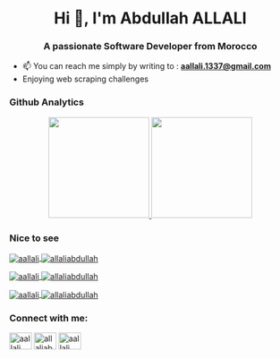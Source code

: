 <h1 align="center">Hi 👋, I'm Abdullah ALLALI</h1>
<h3 align="center">A passionate Software Developer from Morocco</h3>

- 📫 You can reach me simply by writing to : **aallali.1337@gmail.com**
- Enjoying web scraping challenges

 <h3 align="left">Github Analytics</h3>
<p align="center">
<a href="https://github.com/AVS1508">
  <img height="180em" src="https://github-readme-stats.vercel.app/api?username=aallali&show_icons=true&theme=vue-dark"/>
  <img height="180em" src="https://github-readme-stats-eight-theta.vercel.app/api/top-langs/?username=aallali&layout=compact&langs_count=8&theme=vue-dark"/>
</a>
</p>
 <h3 align="left">Nice to see</h3>
 
<p align="left">
 <a href="https://github.com/aallali/42-FT_Linear_Regression" target="blank"><img align="center" src="https://github-readme-stats.vercel.app/api/pin/?username=aallali&repo=42-FT_Linear_Regression" alt="aallali"/>
 </a>
 <a href="https://github.com/aallali/42-N-Puzzle" target="blank"><img align="center" src="https://github-readme-stats.vercel.app/api/pin/?username=aallali&repo=42-N-Puzzle" alt="allaliabdullah"/>
 </a>
</p>
  
  
<p align="left">
 <a href="https://github.com/aallali/42-HyperTube" target="blank"><img align="center" src="https://github-readme-stats.vercel.app/api/pin/?username=aallali&repo=42-HyperTube" alt="aallali"/>
 </a>
 <a  href="https://github.com/aallali/42-Matcha" target="blank"><img align="center" src="https://github-readme-stats.vercel.app/api/pin/?username=aallali&repo=42-Matcha" alt="allaliabdullah"/>
 </a>
</p>
  
  
<p align="left">
 <a href="https://github.com/aallali/42-Fillit" target="blank"><img align="center" src="https://github-readme-stats.vercel.app/api/pin/?username=aallali&repo=42-Fillit" alt="aallali"/>
 </a>
 <a  href="https://github.com/aallali/42-Fractol" target="blank"><img align="center" src="https://github-readme-stats.vercel.app/api/pin/?username=aallali&repo=42-Fractol" alt="allaliabdullah"/>
 </a>
</p>
  
<h3 align="left">Connect with me:</h3>
<p align="left">
<a href="https://dev.to/aallali" target="blank"><img align="center" src="https://cdn.jsdelivr.net/npm/simple-icons@3.0.1/icons/dev-dot-to.svg" alt="aallali" height="30" width="40" /></a>
<a href="https://twitter.com/allaliabdullah" target="blank"><img align="center" src="https://cdn.jsdelivr.net/npm/simple-icons@3.0.1/icons/twitter.svg" alt="allaliabdullah" height="30" width="40" /></a>
<a href="https://linkedin.com/in/aallali" target="blank"><img align="center" src="https://cdn.jsdelivr.net/npm/simple-icons@3.0.1/icons/linkedin.svg" alt="aallali" height="30" width="40" /></a>
</p>
